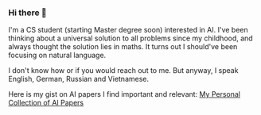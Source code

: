 ### Hi there 👋

I'm a CS student (starting Master degree soon) interested in AI. I've been thinking about a universal solution to all problems since my childhood, and always thought the solution lies in maths. It turns out I should've been focusing on natural language.

I don't know how or if you would reach out to me. But anyway, I speak English, German, Russian and Vietnamese.

Here is my gist on AI papers I find important and relevant: [My Personal Collection of AI Papers](https://gist.github.com/tunaflsh/b391441be5254218ab665c64cef53272)

<!--
**tunaflsh/tunaflsh** is a ✨ _special_ ✨ repository because its `README.md` (this file) appears on your GitHub profile.

Here are some ideas to get you started:

- 🔭 I’m currently working on ...
- 🌱 I’m currently learning ...
- 👯 I’m looking to collaborate on ...
- 🤔 I’m looking for help with ...
- 💬 Ask me about ...
- 📫 How to reach me: ...
- 😄 Pronouns: ...
- ⚡ Fun fact: ...
-->
